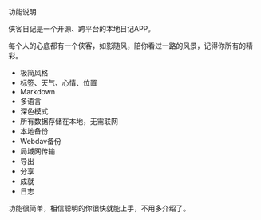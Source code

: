 ﻿功能说明

侠客日记是一个开源、跨平台的本地日记APP。

每个人的心底都有一个侠客，如影随风，陪你看过一路的风景，记得你所有的精彩。

- 极简风格
- 标签、天气、心情、位置
- Markdown
- 多语言
- 深色模式
- 所有数据存储在本地，无需联网
- 本地备份
- Webdav备份
- 局域网传输
- 导出
- 分享
- 成就
- 日志

功能很简单，相信聪明的你很快就能上手，不用多介绍了。
